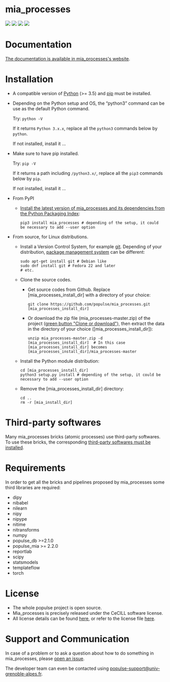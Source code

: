 # mia_processes

<!-- [![](https://codecov.io/github/populse/mia_processes/coverage.svg?branch=master)](https://codecov.io/github/populse/mia_processes) -->
[![](https://img.shields.io/badge/license-CeCILL-blue.svg)](https://github.com/populse/mia_processes/blob/master/LICENSE)
[![](https://img.shields.io/pypi/v/mia_processes.svg)](https://pypi.org/project/mia_processes/)
[![](https://img.shields.io/badge/python-3.5%2C%203.6%2C%203.7-yellow.svg)](#)
[![](https://img.shields.io/badge/platform-Linux%2C%20OSX%2C%20Windows-orange.svg)](#)

# Documentation

[The documentation is available in mia_processes's website](https://populse.github.io/mia_processes).

# Installation

* A compatible version of [Python](https://www.python.org/) (>= 3.5) and [pip](https://packaging.python.org/guides/tool-recommendations/) must be installed.

* Depending on the Python setup and OS, the “python3” command can be use as the default Python command.

    Try:
        `python -V`

    If it returns `Python 3.x.x`, replace all the `python3` commands below by `python`.

    If not installed, install it ...

 * Make sure to have pip installed.

    Try:
        `pip -V`

    If it returns a path including `/python3.x/`, replace all the `pip3` commands below by `pip`.

    If not installed, install it ...

* From PyPI

  * [Install the latest version of mia_processes and its dependencies from the Python Packaging Index](https://docs.python.org/3/installing/index.html):

        pip3 install mia_processes # depending of the setup, it could be necessary to add --user option

* From source, for Linux distributions.

  * Install a Version Control System, for example [git](https://git-scm.com/book/en/v2/Getting-Started-About-Version-Control). Depending of your distribution, [package management system](https://en.wikipedia.org/wiki/Package_manager) can be different:

        sudo apt-get install git # Debian like
        sudo dnf install git # Fedora 22 and later
        # etc.

  * Clone the source codes.

    * Get source codes from Github. Replace [mia_processes_install_dir] with a directory of your choice:

          git clone https://github.com/populse/mia_processes.git [mia_processes_install_dir]

    * Or download the zip file (mia_processes-master.zip) of the project ([green button "Clone or download"](https://github.com/populse/mia_processes)), then extract the data in the directory of your choice ([mia_processes_install_dir]):

          unzip mia_processes-master.zip -d [mia_processes_install_dir]  # In this case [mia_processes_install_dir] becomes [mia_processes_install_dir]/mia_processes-master

  * Install the Python module distribution:

        cd [mia_processes_install_dir]
        python3 setup.py install # depending of the setup, it could be necessary to add --user option

  * Remove the [mia_processes_install_dir] directory:

        cd ..
        rm -r [mia_install_dir]

# Third-party softwares

Many mia_processes bricks (atomic processes) use third-party softwares. To use these bricks, the corresponding [third-party softwares must be installed](https://populse.github.io/populse_mia/html/installation/3rd-party_installations.html).


# Requirements

In order to get all the bricks and pipelines proposed by mia_processes some third libraries are required:
* dipy
* nibabel
* nilearn
* nipy
* nipype
* nitime
* nitransforms
* numpy
* populse_db >=2.1.0
* populse_mia >= 2.2.0
* reportlab
* scipy
* statsmodels
* templateflow
* torch

# License

* The whole populse project is open source.
* Mia_processes is precisely released under the CeCILL software license.
* All license details can be found [here](http://cecill.info/licences/Licence_CeCILL_V2.1-en.html), or refer to the license file [here](https://github.com/populse/mia_processes/blob/master/LICENSE).

# Support and Communication

In case of a problem or to ask a question about how to do something in mia_processes, please [open an issue](https://github.com/populse/mia_processes/issues).

The developer team can even be contacted using populse-support@univ-grenoble-alpes.fr.
